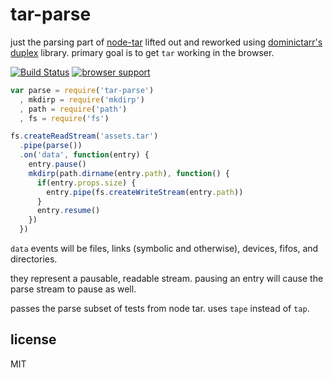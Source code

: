 # tar-parse

just the parsing part of [node-tar](http://npm.im/tar) lifted out and reworked
using [dominictarr's duplex](http://npm.im/duplex) library. primary goal is to
get `tar` working in the browser.

[![Build Status](https://travis-ci.org/chrisdickinson/tar-parse.png)](https://travis-ci.org/chrisdickinson/tar-parse)
[![browser support](http://ci.testling.com/chrisdickinson/tar-parse.png)](http://ci.testling.com/chrisdickinson/tar-parse)

```javascript
var parse = require('tar-parse')
  , mkdirp = require('mkdirp')
  , path = require('path')
  , fs = require('fs')

fs.createReadStream('assets.tar')
  .pipe(parse())
  .on('data', function(entry) {
    entry.pause()
    mkdirp(path.dirname(entry.path), function() {
      if(entry.props.size) {
        entry.pipe(fs.createWriteStream(entry.path))
      }
      entry.resume()
    })
  })

```

`data` events will be files, links (symbolic and otherwise), devices, fifos, and directories.

they represent a pausable, readable stream. pausing an entry will cause the parse stream to pause
as well.

passes the parse subset of tests from node tar. uses `tape` instead of `tap`.

## license

MIT 

